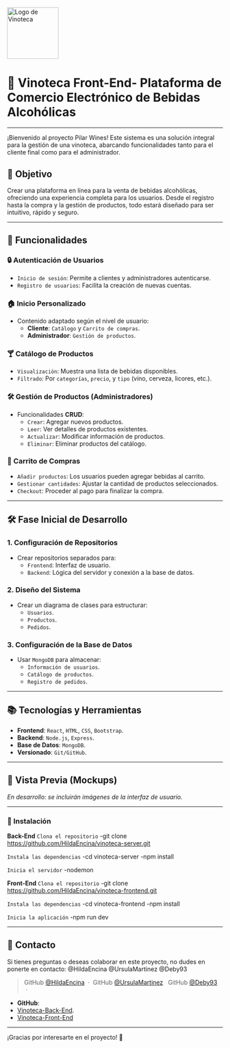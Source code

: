 # <div align="center">
  <img src="https://drive.google.com/uc?export=view&id=1ZAB0cuvjDPO1wcQ0mV6IEjY0d2aYCur8" alt="Logo de Vinoteca" width="120"/>
</div>


# 🥂 Vinoteca Front-End- Plataforma de Comercio Electrónico de Bebidas Alcohólicas 

---
¡Bienvenido al proyecto Pilar Wines! Este sistema es una solución integral para la gestión de una vinoteca, abarcando funcionalidades tanto para el cliente final como para el administrador.

## **🎯 Objetivo**
Crear una plataforma en línea para la venta de bebidas alcohólicas, ofreciendo una experiencia completa para los usuarios. Desde el registro hasta la compra y la gestión de productos, todo estará diseñado para ser intuitivo, rápido y seguro.

---

## **🚀 Funcionalidades**

### **🔒 Autenticación de Usuarios**

- `Inicio de sesión`: Permite a clientes y administradores autenticarse.  
- `Registro de usuarios`: Facilita la creación de nuevas cuentas.  

### **🏠 Inicio Personalizado**
- Contenido adaptado según el nivel de usuario:
  - **Cliente**: `Catálogo` y `Carrito de compras`.  
  - **Administrador**: `Gestión de productos`.  

### **🍸 Catálogo de Productos**
- `Visualización`: Muestra una lista de bebidas disponibles.  
- `Filtrado`: Por `categorías`, `precio`, y `tipo` (vino, cerveza, licores, etc.).  

### **🛠 Gestión de Productos (Administradores)**
- Funcionalidades **CRUD**:
  - `Crear`: Agregar nuevos productos.  
  - `Leer`: Ver detalles de productos existentes.  
  - `Actualizar`: Modificar información de productos.  
  - `Eliminar`: Eliminar productos del catálogo.  

### **🛒 Carrito de Compras**
- `Añadir productos`: Los usuarios pueden agregar bebidas al carrito.  
- `Gestionar cantidades`: Ajustar la cantidad de productos seleccionados.  
- `Checkout`: Proceder al pago para finalizar la compra.  

---

## **🛠️ Fase Inicial de Desarrollo**

### **1. Configuración de Repositorios**
- Crear repositorios separados para:  
  - `Frontend`: Interfaz de usuario.  
  - `Backend`: Lógica del servidor y conexión a la base de datos.  

### **2. Diseño del Sistema**
- Crear un diagrama de clases para estructurar:
  - `Usuarios`.  
  - `Productos`.  
  - `Pedidos`.  

### **3. Configuración de la Base de Datos**
- Usar `MongoDB` para almacenar:
  - `Información de usuarios`.  
  - `Catálogo de productos`.  
  - `Registro de pedidos`.  

---

## **📚 Tecnologías y Herramientas**
- **Frontend**: `React`, `HTML`, `CSS`, `Bootstrap`.  
- **Backend**: `Node.js`, `Express`.  
- **Base de Datos**: `MongoDB`.  
- **Versionado**: `Git/GitHub`.  

---

## **📌 Vista Previa (Mockups)**

_En desarrollo: se incluirán imágenes de la interfaz de usuario._  

---

### **🚀 Instalación**

**Back-End**
`Clona el repositorio`
-git clone https://github.com/HildaEncina/vinoteca-server.git

`Instala las dependencias`
-cd vinoteca-server
-npm install

`Inicia el servidor`
-nodemon


**Front-End**
`Clona el repositorio`
-git clone https://github.com/HildaEncina/vinoteca-frontend.git

`Instala las dependencias`
-cd vinoteca-frontend
-npm install

`Inicia la aplicación`
-npm run dev 

---
## **📩 Contacto**
Si tienes preguntas o deseas colaborar en este proyecto, no dudes en ponerte en contacto:
@HildaEncina
@UrsulaMartinez
@Deby93

> GitHub [@HildaEncina](https://github.com/HildaEncina) &nbsp;&middot;&nbsp;
> GitHub [@UrsulaMartinez](https://github.com/UrsulaMartinez) &nbsp;
> GitHub [@Deby93](https://github.com/Deby93) &nbsp;&middot;&nbsp;

- **GitHub**:
-  [Vinoteca-Back-End](https://github.com/HildaEncina/vinoteca-server/).
-  [Vinoteca-Front-End](https://github.com/HildaEncina/vinoteca-frontend)

---

¡Gracias por interesarte en el proyecto! 🍷
